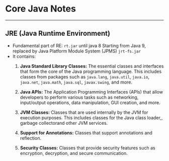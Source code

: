 # Core Java Notes
---
## JRE (Java Runtime Environment) 

- Fundamental part of RE: `rt.jar` until java 8
  Starting from Java 9, replaced by Java Platform Module System (JPMS) `jrt-fs.jar`
- It contains: 
    1. **Java Standard Library Classes:** The essential classes and interfaces that form the core of the Java programming language. This includes classes from packages such as `java.lang`, `java.util`, `java.io`, `java.net`, `java.math`, `java.sql`, `javax.swing`, and more.

    2. **Java APIs:** The Application Programming Interfaces (APIs) that allow developers to perform various tasks such as networking, input/output operations, data manipulation, GUI creation, and more.

    3. **JVM Classes:** Classes that are used internally by the JVM for execution purposes. This includes classes for the Java class loader,,  garbage collectorand other JVM services.

    4. **Support for Annotations:** Classes that support annotations and reflection.

    5. **Security Classes:** Classes that provide security features such as encryption, decryption, and secure communication.